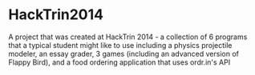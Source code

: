 HackTrin2014
============
A project that was created at HackTrin 2014 - a collection of 6 programs that a typical student might like to use including a
physics projectile modeler, an essay grader, 3 games (including an advanced version of Flappy Bird), and a food ordering application
that uses ordr.in's API
